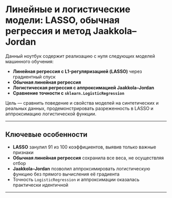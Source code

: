 # Линейные и логистические модели: LASSO, обычная регрессия и метод Jaakkola–Jordan

Данный ноутбук содержит реализацию с нуля следующих моделей машинного обучения:

- **Линейная регрессия с L1-регуляризацией (LASSO)** через градиентный спуск  
- **Обычная линейная регрессия**  
- **Логистическая регрессия с аппроксимацией Jaakkola–Jordan**  
- **Сравнение точности с `sklearn.LogisticRegression`**

Цель — сравнить поведение и свойства моделей на синтетических и реальных данных, продемонстрировать разреженность в LASSO и аппроксимацию логистической функции.

---


## Ключевые особенности

- **LASSO** занулил 91 из 100 коэффициентов, выявив только важные признаки  
- **Обычная линейная регрессия** сохранила все веса, не осуществляя отбор  
- **Jaakkola–Jordan** позволил аппроксимировать логистическую функцию без прямого вычисления её градиента  
- Точность `LogisticRegression` и аппроксимации оказалась практически идентичной

---


